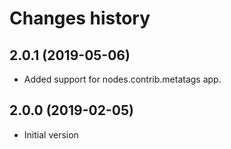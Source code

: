 Changes history
===============

2.0.1   (2019-05-06)
--------------------
-   Added support for nodes.contrib.metatags app.

2.0.0   (2019-02-05)
--------------------
-   Initial version
